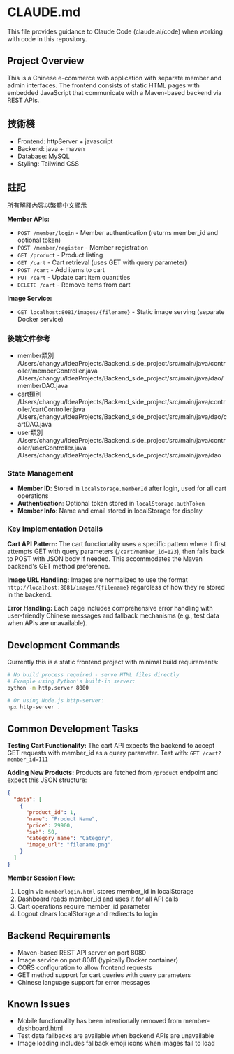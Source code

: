 # CLAUDE.md

This file provides guidance to Claude Code (claude.ai/code) when working with code in this repository.

## Project Overview

This is a Chinese e-commerce web application with separate member and admin interfaces. The frontend consists of static HTML pages with embedded JavaScript that communicate with a Maven-based backend via REST APIs.

## 技術棧
- Frontend: httpServer + javascript
- Backend: java + maven
- Database: MySQL
- Styling: Tailwind CSS  
  
## 註記  
所有解釋內容以繁體中文顯示  

**Member APIs:**
- `POST /member/login` - Member authentication (returns member_id and optional token)
- `POST /member/register` - Member registration
- `GET /product` - Product listing
- `GET /cart` - Cart retrieval (uses GET with query parameter)
- `POST /cart` - Add items to cart
- `PUT /cart` - Update cart item quantities  
- `DELETE /cart` - Remove items from cart

**Image Service:**
- `GET localhost:8081/images/{filename}` - Static image serving (separate Docker service)  

### 後端文件參考  
- member類別  
  /Users/changyu/IdeaProjects/Backend_side_project/src/main/java/controller/memberController.java  
  /Users/changyu/IdeaProjects/Backend_side_project/src/main/java/dao/memberDAO.java  
- cart類別  
  /Users/changyu/IdeaProjects/Backend_side_project/src/main/java/controller/cartController.java  
  /Users/changyu/IdeaProjects/Backend_side_project/src/main/java/dao/cartDAO.java  
- user類別
  /Users/changyu/IdeaProjects/Backend_side_project/src/main/java/controller/userController.java
  /Users/changyu/IdeaProjects/Backend_side_project/src/main/java/dao

### State Management
- **Member ID**: Stored in `localStorage.memberId` after login, used for all cart operations
- **Authentication**: Optional token stored in `localStorage.authToken`
- **Member Info**: Name and email stored in localStorage for display

### Key Implementation Details

**Cart API Pattern:**
The cart functionality uses a specific pattern where it first attempts GET with query parameters (`/cart?member_id=123`), then falls back to POST with JSON body if needed. This accommodates the Maven backend's GET method preference.

**Image URL Handling:**
Images are normalized to use the format `http://localhost:8081/images/{filename}` regardless of how they're stored in the backend.

**Error Handling:**
Each page includes comprehensive error handling with user-friendly Chinese messages and fallback mechanisms (e.g., test data when APIs are unavailable).

## Development Commands

Currently this is a static frontend project with minimal build requirements:

```bash
# No build process required - serve HTML files directly
# Example using Python's built-in server:
python -m http.server 8000

# Or using Node.js http-server:
npx http-server .
```

## Common Development Tasks

**Testing Cart Functionality:**
The cart API expects the backend to accept GET requests with member_id as a query parameter. Test with: `GET /cart?member_id=111`

**Adding New Products:**
Products are fetched from `/product` endpoint and expect this JSON structure:
```json
{
  "data": [
    {
      "product_id": 1,
      "name": "Product Name",
      "price": 29900,
      "soh": 50,
      "category_name": "Category",
      "image_url": "filename.png"
    }
  ]
}
```

**Member Session Flow:**
1. Login via `memberlogin.html` stores member_id in localStorage
2. Dashboard reads member_id and uses it for all API calls
3. Cart operations require member_id parameter
4. Logout clears localStorage and redirects to login

## Backend Requirements

- Maven-based REST API server on port 8080
- Image service on port 8081 (typically Docker container)
- CORS configuration to allow frontend requests
- GET method support for cart queries with query parameters
- Chinese language support for error messages

## Known Issues

- Mobile functionality has been intentionally removed from member-dashboard.html
- Test data fallbacks are available when backend APIs are unavailable
- Image loading includes fallback emoji icons when images fail to load